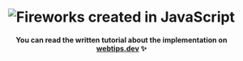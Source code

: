 <h1 align="center">
    <img src="https://i.ibb.co/JryP82w/fireworks.gif" alt="Fireworks created in JavaScript" />
</h1>
<h4 align="center">You can read the written tutorial about the implementation on <strong><a href="https://www.webtips.dev/fireworks-in-javascript">webtips.dev</a></strong> ✨</h4>

